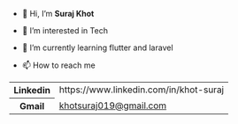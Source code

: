 - 👋 Hi, I’m <b>Suraj Khot</b>
- 👀 I’m interested in Tech
- 🌱 I’m currently learning flutter and laravel

- 📫 How to reach me
 <table>
       <tr>
             <th>Linkedin</th>
             <td><link>https://www.linkedin.com/in/khot-suraj</link></td>
       </tr>
       <tr>
             <th>Gmail</th>
             <td><a href="mailto:khotsuraj019@gmail.com">khotsuraj019@gmail.com</a></td>
       </tr>
</table>
       
  

